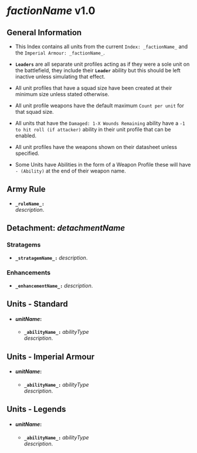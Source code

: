 <!-- This is a template file.
Replaceable text is encased between the underscore symbol _
Remove any irrelevant parts of this file.
Add any applicable items to this file.
Refer to the CONTRIBUTING.md file for more information about how to edit this document.   -->

# _factionName_ v1.0
## General Information

* This Index contains all units from the current `Index: _factionName_` and the `Imperial Armour: _factionName_`.
  
* **`Leaders`** are all separate unit profiles acting as if they were a sole unit on the battlefield, they include their **`Leader`** ability but this should be left inactive unless simulating that effect.
  
* All unit profiles that have a squad size have been created at their minimum size unless stated otherwise.
  
* All unit profile weapons have the default maximum `Count per unit` for that squad size.
  
* All units that have the `Damaged: 1-X Wounds Remaining` ability have a `-1 to hit roll (if attacker)` ability in their unit profile that can be enabled.
  
* All unit profiles have the weapons shown on their datasheet unless specified.
  
* Some Units have Abilities in the form of a Weapon Profile these will have `- (Ability)` at the end of their weapon name.

## Army Rule
* **`_ruleName_:`** <br> _description_.

## Detachment: _detachmentName_
### Stratagems
* **`_stratagemName_:`** _description_.
### Enhancements
* **`_enhancementName_:`** _description_.

## Units - Standard

* #### _unitName_:
  *  **`_abilityName_:`** *_abilityType_* <br> _description_.

## Units - Imperial Armour

* #### _unitName_:
  *  **`_abilityName_:`** *_abilityType_* <br> _description_.

## Units - Legends

* #### _unitName_:
  *  **`_abilityName_:`** *_abilityType_* <br> _description_.